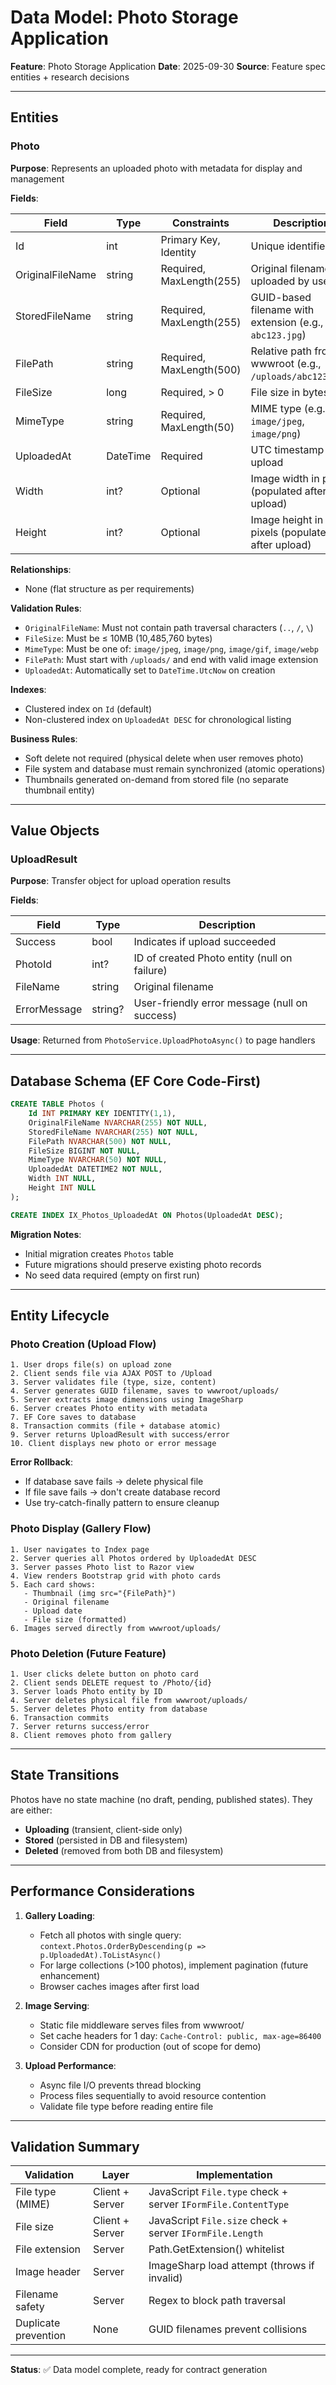 # Data Model: Photo Storage Application

**Feature**: Photo Storage Application
**Date**: 2025-09-30
**Source**: Feature spec entities + research decisions

---

## Entities

### Photo

**Purpose**: Represents an uploaded photo with metadata for display and management

**Fields**:

| Field | Type | Constraints | Description |
|-------|------|-------------|-------------|
| Id | int | Primary Key, Identity | Unique identifier |
| OriginalFileName | string | Required, MaxLength(255) | Original filename as uploaded by user |
| StoredFileName | string | Required, MaxLength(255) | GUID-based filename with extension (e.g., `abc123.jpg`) |
| FilePath | string | Required, MaxLength(500) | Relative path from wwwroot (e.g., `/uploads/abc123.jpg`) |
| FileSize | long | Required, > 0 | File size in bytes |
| MimeType | string | Required, MaxLength(50) | MIME type (e.g., `image/jpeg`, `image/png`) |
| UploadedAt | DateTime | Required | UTC timestamp of upload |
| Width | int? | Optional | Image width in pixels (populated after upload) |
| Height | int? | Optional | Image height in pixels (populated after upload) |

**Relationships**:
- None (flat structure as per requirements)

**Validation Rules**:
- `OriginalFileName`: Must not contain path traversal characters (`..`, `/`, `\`)
- `FileSize`: Must be ≤ 10MB (10,485,760 bytes)
- `MimeType`: Must be one of: `image/jpeg`, `image/png`, `image/gif`, `image/webp`
- `FilePath`: Must start with `/uploads/` and end with valid image extension
- `UploadedAt`: Automatically set to `DateTime.UtcNow` on creation

**Indexes**:
- Clustered index on `Id` (default)
- Non-clustered index on `UploadedAt DESC` for chronological listing

**Business Rules**:
- Soft delete not required (physical delete when user removes photo)
- File system and database must remain synchronized (atomic operations)
- Thumbnails generated on-demand from stored file (no separate thumbnail entity)

---

## Value Objects

### UploadResult

**Purpose**: Transfer object for upload operation results

**Fields**:

| Field | Type | Description |
|-------|------|-------------|
| Success | bool | Indicates if upload succeeded |
| PhotoId | int? | ID of created Photo entity (null on failure) |
| FileName | string | Original filename |
| ErrorMessage | string? | User-friendly error message (null on success) |

**Usage**: Returned from `PhotoService.UploadPhotoAsync()` to page handlers

---

## Database Schema (EF Core Code-First)

```sql
CREATE TABLE Photos (
    Id INT PRIMARY KEY IDENTITY(1,1),
    OriginalFileName NVARCHAR(255) NOT NULL,
    StoredFileName NVARCHAR(255) NOT NULL,
    FilePath NVARCHAR(500) NOT NULL,
    FileSize BIGINT NOT NULL,
    MimeType NVARCHAR(50) NOT NULL,
    UploadedAt DATETIME2 NOT NULL,
    Width INT NULL,
    Height INT NULL
);

CREATE INDEX IX_Photos_UploadedAt ON Photos(UploadedAt DESC);
```

**Migration Notes**:
- Initial migration creates `Photos` table
- Future migrations should preserve existing photo records
- No seed data required (empty on first run)

---

## Entity Lifecycle

### Photo Creation (Upload Flow)

```
1. User drops file(s) on upload zone
2. Client sends file via AJAX POST to /Upload
3. Server validates file (type, size, content)
4. Server generates GUID filename, saves to wwwroot/uploads/
5. Server extracts image dimensions using ImageSharp
6. Server creates Photo entity with metadata
7. EF Core saves to database
8. Transaction commits (file + database atomic)
9. Server returns UploadResult with success/error
10. Client displays new photo or error message
```

**Error Rollback**:
- If database save fails → delete physical file
- If file save fails → don't create database record
- Use try-catch-finally pattern to ensure cleanup

### Photo Display (Gallery Flow)

```
1. User navigates to Index page
2. Server queries all Photos ordered by UploadedAt DESC
3. Server passes Photo list to Razor view
4. View renders Bootstrap grid with photo cards
5. Each card shows:
   - Thumbnail (img src="{FilePath}")
   - Original filename
   - Upload date
   - File size (formatted)
6. Images served directly from wwwroot/uploads/
```

### Photo Deletion (Future Feature)

```
1. User clicks delete button on photo card
2. Client sends DELETE request to /Photo/{id}
3. Server loads Photo entity by ID
4. Server deletes physical file from wwwroot/uploads/
5. Server deletes Photo entity from database
6. Transaction commits
7. Server returns success/error
8. Client removes photo from gallery
```

---

## State Transitions

Photos have no state machine (no draft, pending, published states). They are either:
- **Uploading** (transient, client-side only)
- **Stored** (persisted in DB and filesystem)
- **Deleted** (removed from both DB and filesystem)

---

## Performance Considerations

1. **Gallery Loading**:
   - Fetch all photos with single query: `context.Photos.OrderByDescending(p => p.UploadedAt).ToListAsync()`
   - For large collections (>100 photos), implement pagination (future enhancement)
   - Browser caches images after first load

2. **Image Serving**:
   - Static file middleware serves files from wwwroot/
   - Set cache headers for 1 day: `Cache-Control: public, max-age=86400`
   - Consider CDN for production (out of scope for demo)

3. **Upload Performance**:
   - Async file I/O prevents thread blocking
   - Process files sequentially to avoid resource contention
   - Validate file type before reading entire file

---

## Validation Summary

| Validation | Layer | Implementation |
|------------|-------|----------------|
| File type (MIME) | Client + Server | JavaScript `File.type` check + server `IFormFile.ContentType` |
| File size | Client + Server | JavaScript `File.size` check + server `IFormFile.Length` |
| File extension | Server | Path.GetExtension() whitelist |
| Image header | Server | ImageSharp load attempt (throws if invalid) |
| Filename safety | Server | Regex to block path traversal |
| Duplicate prevention | None | GUID filenames prevent collisions |

---

**Status**: ✅ Data model complete, ready for contract generation
